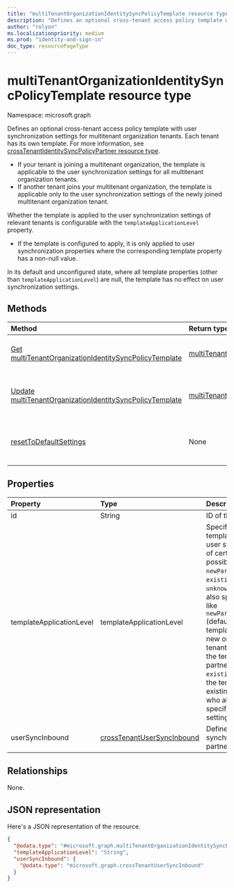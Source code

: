 ```yaml
---
title: "multiTenantOrganizationIdentitySyncPolicyTemplate resource type"
description: "Defines an optional cross-tenant access policy template with user synchronization settings for multitenant organization tenants."
author: "rolyon"
ms.localizationpriority: medium
ms.prod: "identity-and-sign-in"
doc_type: resourcePageType
---
```


# multiTenantOrganizationIdentitySyncPolicyTemplate resource type

Namespace: microsoft.graph

Defines an optional cross-tenant access policy template with user synchronization settings for multitenant organization tenants. Each tenant has its own template. For more information, see [crossTenantIdentitySyncPolicyPartner resource type](crosstenantidentitysyncpolicypartner.md).

* If your tenant is joining a multitenant organization, the template is applicable to the user synchronization settings for all multitenant organization tenants.
* If another tenant joins your multitenant organization, the template is applicable only to the user synchronization settings of the newly joined multitenant organization tenant.

Whether the template is applied to the user synchronization settings of relevant tenants is configurable with the `templateApplicationLevel` property.

* If the template is configured to apply, it is only applied to user synchronization properties where the corresponding template property has a non-null value.

In its default and unconfigured state, where all template properties (other than `templateApplicationLevel`) are null, the template has no effect on user synchronization settings.

## Methods
|Method|Return type|Description|
|:---|:---|:---|
|[Get multiTenantOrganizationIdentitySyncPolicyTemplate](../api/multitenantorganizationidentitysyncpolicytemplate-get.md)|[multiTenantOrganizationIdentitySyncPolicyTemplate](../resources/multitenantorganizationidentitysyncpolicytemplate.md)|Get the user synchronization settings of the template.|
|[Update multiTenantOrganizationIdentitySyncPolicyTemplate](../api/multitenantorganizationidentitysyncpolicytemplate-update.md)|[multiTenantOrganizationIdentitySyncPolicyTemplate](../resources/multitenantorganizationidentitysyncpolicytemplate.md)|Update the user synchronization settings of the template.|
|[resetToDefaultSettings](../api/multitenantorganizationidentitysyncpolicytemplate-resettodefaultsettings.md)|None|Reset the user synchronization settings of the template to the default values.|

## Properties
|Property|Type|Description|
|:---|:---|:---|
|id|String|ID of the template. Key.|
|templateApplicationLevel|templateApplicationLevel|Specifies whether the template will be applied to user synchronization settings of certain tenants. The possible values are: `none`, `newPartners`, `existingPartners`, `unknownFutureValue`. You can also specify multiple values like `newPartners,existingPartners` (default). `none` indicates the template isn't applied to any new or existing partner tenants. `newPartners` indicates the template is applied to new partner tenants. `existingPartners` indicates the template is applied to existing partner tenants, those who already had partner-specific user synchronization settings in place.|
|userSyncInbound|[crossTenantUserSyncInbound](../resources/crosstenantusersyncinbound.md)|Defines whether users can be synchronized from the partner tenant.|

## Relationships
None.

## JSON representation
Here's a JSON representation of the resource.
<!-- {
  "blockType": "resource",
  "keyProperty": "id",
  "@odata.type": "microsoft.graph.multiTenantOrganizationIdentitySyncPolicyTemplate",
  "openType": false
}
-->
``` json
{
  "@odata.type": "#microsoft.graph.multiTenantOrganizationIdentitySyncPolicyTemplate",
  "templateApplicationLevel": "String",
  "userSyncInbound": {
    "@odata.type": "microsoft.graph.crossTenantUserSyncInbound"
  }
}
```

